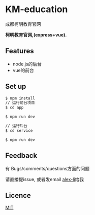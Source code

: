 # KM-education
成都柯明教育官网

**柯明教育官网,(express+vue).**

## Features

  - node.js的后台
  - vue的前台

## Set up

```bash
$ npm install
// 运行前台项目
$ cd app

$ npm run dev 

// 运行后台
$ cd service

$ npm run dev
```

## Feedback

有 Bugs/comments/questions方面的问题

请直接提issue, 或者发email <a href="alexlismile@163.com">alex-li</a>给我

## Licence

[MIT](LICENCE)

